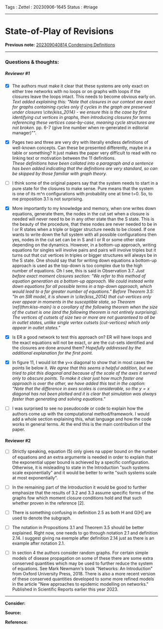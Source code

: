 Tags :
Zettel :  20230906-1645
Status : #triage 

-----

# State-of-Play of Revisions

**Previous note:** [202309040814 Condensing Definitions](202309040814%20Condensing%20Definitions.md)

-----

### Questions & thoughts:

##### Reviewer #1

 - [x] The authors must make it clear that these systems are only exact on either tree networks with no loops or on graphs with loops if the closures leave the loops intact. This needs to become obvious early on. 
*Text added explaining this: "Note that closures in our context are exact for graphs containing cycles only if cycles in the graph are preserved under closures \cite{kiss_2014} - we ensure this is the case by first identifying cut vertices in graphs, then introducing closures for terms referencing these vertices case-by-case, meaning cycle structures are not broken.* pp. 6-7 (give line number when re-generated in editorial manager)"".
 - [x] Pages two and three are very dry with literally endless definitions of well-known concepts. Can these be presented differently, maybe in a table or something? It just makes the paper very difficult to read with no linking text or motivation between the 11 definitions.  
*These definitions have been collated into a paragraph and a sentence has been added indicating that the definitions are very standard, so can be skipped by those familiar with graph theory.*
 - [ ] I think some of the original papers say that the system needs to start in a pure state for the closures to make sense. Pure means that the system is one of its m^n configurations with probability one at time t=0. So, to me proposition 3.1 is not surprising.  
 - [x] More importantly to my knowledge and memory, when one writes down equations, generate them, the nodes in the cut set when a closure is needed will never need to be in any other state than the S state. This is the beauty of the procedure, that these nodes are never needed to be in I or R states when a triple or bigger structure needs to be closed. If one wants to write down the full system with all possible configurations then yes, nodes in the cut set can be in S and I or R or some other state depending on the dynamics. However, in a bottom-up approach, writing equations for singles will involve pairs and pairs will involve triples but it turns out that cut vertices in triples or bigger structures will always be in the S state. One should say that for writing down equations a bottom-up approach is used as the top-down is too complex due to the high number of equations. Oh I see, this is said in Observation 3.7. 
*Just before exact moment closures section: "We refer to this method of equation generation as a bottom-up approach. We could instead write down equations for all possible terms in a top-down approach, which would lead to a far greater number of equations." Before Theorem 3.5: "In an $SIR$ model, it is shown in \cite{kiss_2014} that cut-vertices only ever appear in moments in the susceptible state, so Theorem \ref{thm:kiss-main} is a corollary of the following theorem when the size of the cutset is one (and the following theorem is not entirely surprising). The vertices of cutsets of size two or more are not guaranteed to all be in outlet states, unlike single vertex cutsets (cut-vertices) which only appear in outlet states."*
 - [x] Is ER a good network to test this approach on? ER will have loops and the exact equations will not be exact, or are the cut-sets identified and the closures are done around them?
*Hopefully addressed by the additional explanation for the first point.*
 - [x] In figure 11, I would lot the y=x diagonal to show that in most cases the points lie below it.
*We agree that this seems a helpful addition, but we tried to plot this diagonal and because of the scale of the axes it served only to obscure points. To make it clear just how much faster one approach is over the other, we have added this text in the caption: "Note that the difference in axes scales is considerable, so the $y=x$ diagonal has not been plotted and it is clear that simulation was always faster than generating and solving equations."*
 - [ ] I was surprised to see no pseudocode or code to explain how the authors come up with the computational method/framework. I would add a whole section explaining this, what language and how the code works in general terms. At the end this is the main contribution of the paper. 
  
  
#### Reviewer #2
 - [ ] Strictly speaking, equation (5) only gives na upper bound on the number of equations and an extra argumente is needed in order to explain that the exponential upper bound is achieved by a specific configuration. Otherwise, it is misleading to state in the Introduction "such systems scale exponentially" and it would be better to write "such systems scale at most exponentially".  
 - [ ] In the remaining part of the Introduction it would be good to further emphasize that the results of 3.2 and 3.3 assume specific forms of the graphs fow which moment closure conditions hold and that such whether proven in the reference [2].  
 - [ ] There is something confusing in definition 2.5 as both H and G[H] are used to denote the subgraph.  
 - [ ] The notation in Propositions 3.1 and Theorem 3.5 should be better explained. Right now, one needs to go through notation 2.1 and definition 2.14. I suggest giving na exemple after definition 2.14 just as there is an example after notation 2.1.  
 - [ ] In section 4 the authors consider random graphs. For certain simple models of disease propagation on some of these there are some extra conserved quantities which may be used to further reduce the system of equations. See Mark Newmann's book "Networks: An Introduction" from Oxford University Press, 2018. There is also a more recent version of these conserved quantities developed to some more refined models in the article "New approaches to epidemic modelling on networks." Published in Scientific Reports earlier this year 2023.  



-----
 
**Consider:**


**Source:** 


**Reference:** 
